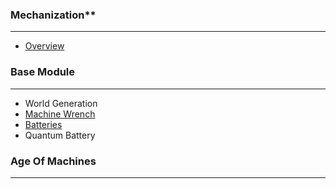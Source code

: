 ### Mechanization**
***
* [Overview](https://github.com/ImCoolYeah105/Mechanization/wiki)

### Base Module
***
* World Generation
* [Machine Wrench](https://github.com/ImCoolYeah105/Mechanization/wiki/Machine-Wrench)
* [Batteries](https://github.com/ImCoolYeah105/Mechanization/wiki/Batteries)
* Quantum Battery

### Age Of Machines
***